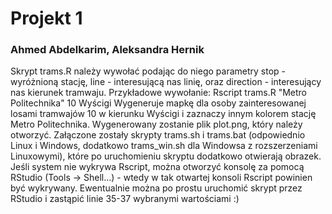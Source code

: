 # Projekt 1

### Ahmed Abdelkarim, Aleksandra Hernik

Skrypt trams.R należy wywołać podając do niego parametry stop - wyróżnioną stację, line - interesującą nas linię, oraz direction - interesujący nas kierunek tramwaju.
Przykładowe wywołanie:
Rscript trams.R "Metro Politechnika" 10 Wyścigi
Wygeneruje mapkę dla osoby zainteresowanej losami tramwajów 10 w kierunku Wyścigi i zaznaczy innym kolorem stację Metro Politechnika. Wygenerowany zostanie plik plot.png, który należy otworzyć.
Załączone zostały skrypty trams.sh i trams.bat (odpowiednio Linux i Windows, dodatkowo trams_win.sh dla Windowsa z rozszerzeniami Linuxowymi), które po uruchomieniu skryptu dodatkowo otwierają obrazek.
Jeśli system nie wykrywa Rscript, można otworzyć konsolę za pomocą RStudio (Tools -> Shell...) - wtedy w tak otwartej konsoli Rscript powinien być wykrywany.
Ewentualnie można po prostu uruchomić skrypt przez RStudio i zastąpić linie 35-37 wybranymi wartościami :)